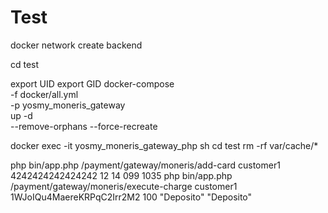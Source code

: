 # Test

docker network create backend

cd test

export UID
export GID
docker-compose \
-f docker/all.yml \
-p yosmy_moneris_gateway \
up -d \
--remove-orphans --force-recreate

docker exec -it yosmy_moneris_gateway_php sh
cd test
rm -rf var/cache/*

php bin/app.php /payment/gateway/moneris/add-card customer1 4242424242424242 12 14 099 1035
php bin/app.php /payment/gateway/moneris/execute-charge customer1 1WJoIQu4MaereKRPqC2Irr2M2 100 "Deposito" "Deposito"